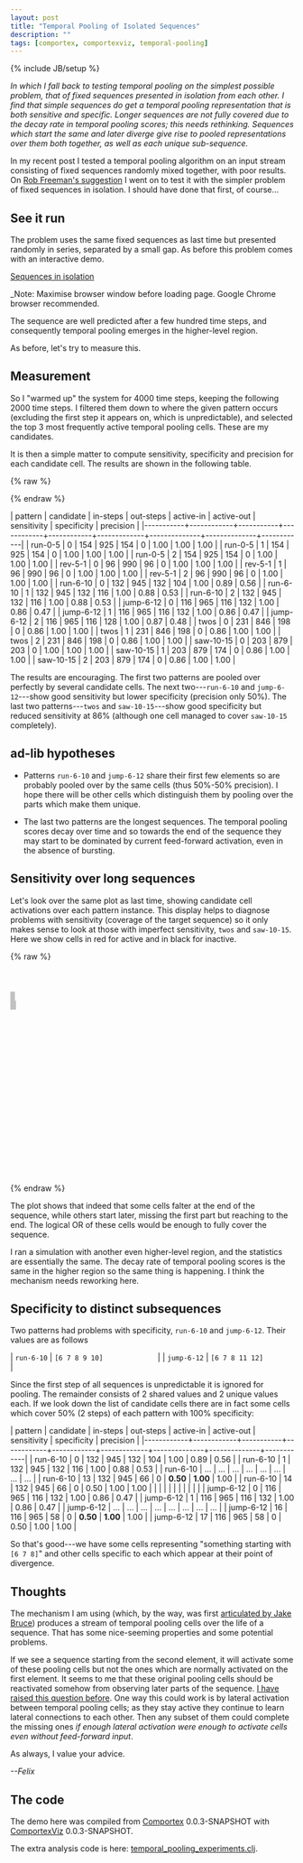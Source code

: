 ```yaml
---
layout: post
title: "Temporal Pooling of Isolated Sequences"
description: ""
tags: [comportex, comportexviz, temporal-pooling]
---
```

{% include JB/setup %}

_In which I fall back to testing temporal pooling on the simplest
possible problem, that of fixed sequences presented in isolation from
each other. I find that simple sequences do get a temporal pooling
representation that is both sensitive and specific. Longer sequences
are not fully covered due to the decay rate in temporal pooling
scores; this needs rethinking. Sequences which start the same and
later diverge give rise to pooled representations over them both
together, as well as each unique sub-sequence._

In my recent post I tested a temporal pooling algorithm on an input
stream consisting of fixed sequences randomly mixed together, with
poor results. On [Rob Freeman's
suggestion](http://lists.numenta.org/pipermail/nupic-theory_lists.numenta.org/2014-September/001377.html)
I went on to test it with the simpler problem of fixed sequences in
isolation. I should have done that first, of course...

## See it run

The problem uses the same fixed sequences as last time but presented
randomly in series, separated by a small gap. As before this problem
comes with an interactive demo.

[Sequences in isolation](/assets/2014-09-29/isolated_1d.html)

_Note: Maximise browser window before loading page. Google Chrome
browser recommended.

The sequence are well predicted after a few hundred time steps, and
consequently temporal pooling emerges in the higher-level region.

As before, let's try to measure this.

## Measurement

So I "warmed up" the system for 4000 time steps, keeping the following
2000 time steps. I filtered them down to where the given pattern
occurs (excluding the first step it appears on, which is
unpredictable), and selected the top 3 most frequently active temporal
pooling cells. These are my candidates.

It is then a simple matter to compute sensitivity, specificity and
precision for each candidate cell. The results are shown in the
following table.

{% raw %}
<style>
td, th { white-space: nowrap; }
</style>
{% endraw %}

|   pattern |  candidate |  in-steps |  out-steps |  active-in |  active-out |  sensitivity |  specificity |  precision |
|-----------+------------+-----------+------------+------------+-------------+--------------+--------------+------------|
|    run-0-5 |          0 |       154 |        925 |        154 |           0 |         1.00 |         1.00 |       1.00 |
|    run-0-5 |          1 |       154 |        925 |        154 |           0 |         1.00 |         1.00 |       1.00 |
|    run-0-5 |          2 |       154 |        925 |        154 |           0 |         1.00 |         1.00 |       1.00 |
|    rev-5-1 |          0 |        96 |        990 |         96 |           0 |         1.00 |         1.00 |       1.00 |
|    rev-5-1 |          1 |        96 |        990 |         96 |           0 |         1.00 |         1.00 |       1.00 |
|    rev-5-1 |          2 |        96 |        990 |         96 |           0 |         1.00 |         1.00 |       1.00 |
|   run-6-10 |          0 |       132 |        945 |        132 |         104 |         1.00 |         0.89 |       0.56 |
|   run-6-10 |          1 |       132 |        945 |        132 |         116 |         1.00 |         0.88 |       0.53 |
|   run-6-10 |          2 |       132 |        945 |        132 |         116 |         1.00 |         0.88 |       0.53 |
|  jump-6-12 |          0 |       116 |        965 |        116 |         132 |         1.00 |         0.86 |       0.47 |
|  jump-6-12 |          1 |       116 |        965 |        116 |         132 |         1.00 |         0.86 |       0.47 |
|  jump-6-12 |          2 |       116 |        965 |        116 |         128 |         1.00 |         0.87 |       0.48 |
|       twos |          0 |       231 |        846 |        198 |           0 |         0.86 |         1.00 |       1.00 |
|       twos |          1 |       231 |        846 |        198 |           0 |         0.86 |         1.00 |       1.00 |
|       twos |          2 |       231 |        846 |        198 |           0 |         0.86 |         1.00 |       1.00 |
|  saw-10-15 |          0 |       203 |        879 |        203 |           0 |         1.00 |         1.00 |       1.00 |
|  saw-10-15 |          1 |       203 |        879 |        174 |           0 |         0.86 |         1.00 |       1.00 |
|  saw-10-15 |          2 |       203 |        879 |        174 |           0 |         0.86 |         1.00 |       1.00 |

The results are encouraging. The first two patterns are pooled over
perfectly by several candidate cells. The next two---`run-6-10` and
`jump-6-12`---show good sensitivity but lower specificity (precision
only 50%). The last two patterns---`twos` and `saw-10-15`---show good
specificity but reduced sensitivity at 86% (although one cell managed
to cover `saw-10-15` completely).

## ad-lib hypotheses

* Patterns `run-6-10` and `jump-6-12` share their first few elements
so are probably pooled over by the same cells (thus 50%-50%
precision). I hope there will be other cells which distinguish them by
pooling over the parts which make them unique.

* The last two patterns are the longest sequences. The temporal
pooling scores decay over time and so towards the end of the sequence
they may start to be dominated by current feed-forward activation,
even in the absence of bursting.

## Sensitivity over long sequences

Let's look over the same plot as last time, showing candidate cell
activations over each pattern instance. This display helps to diagnose
problems with sensitivity (coverage of the target sequence) so it only
makes sense to look at those with imperfect sensitivity, `twos` and
`saw-10-15`. Here we show cells in red for active and in black for
inactive.

{% raw %}
<script src="http://variancecharts.com/cdn/variance-noncommercial-standalone-6d26aa2.min.js"
        charset="UTF-8"></script>
<style>
#runs-plot {
  width: 800px;
  height: 300px;
  margin-left: -60px;
  padding: 40px 20px 40px 60px;
  color: #444444;
  font-family: Helvetica, Arial, sans-serif;
  font-weight: bold;
  font-size: 14px;
}
#runs-plot chart {
  width: 100%;
  height: 45%;
  margin-bottom: 40px;
  background-color: rgba(0,0,0,0.05);
}
#runs-plot .legend-y {
  position: absolute;
  left: -80px;
  top: 50%;
  transform: rotate(-90deg);
}
#runs-plot .legend-x {
  position: absolute;
  width: 100%;
  text-align: center;
  bottom: -30px;
}
#runs-plot .chart-title {
  position: absolute;
  width: 100%;
  text-align: left;
  top: -20px;
}
#runs-plot point {
  width: 6px;
  height: 6px;
  margin-left: -3px;
  margin-top: -3px;
}
#runs-plot .active1 point {
  background-color: rgba(255,0,0,0.5);
}
#runs-plot .active0 point {
  background-color: rgba(0,0,0,0.5);
}
#runs-plot range {
  background-color: rgba(0,0,0,0.10);
  border: 1px solid rgba(0,0,0,0.15);
  border-width: 0px 1px;
}
</style>
<div id="runs-plot">

  <link id="twos-consistency"
      rel="variance-data"
      href="/assets/2014-09-29/isolated-twos-consistency.csv" />
  <chart data="#twos-consistency"
         map-xy="x candidate"
         scale-x-linear="0 11"
         scale-y-linear="14.5 -0.5">
    <span class="chart-title">Pattern "<tt>twos</tt>"</span>
    <span class="legend-y">15 candidate cells</span>
    <groups by="active">
    <div class="active{{active}}">
      <points></points>
    </div>
    </groups>
<div class="ranges">
<range literal-x-extent="0 1"></range>
<range literal-x-extent="2 3"></range>
<range literal-x-extent="4 5"></range>
<range literal-x-extent="6 7"></range>
</div>
  </chart>

  <link id="saw-10-15-consistency"
      rel="variance-data"
      href="/assets/2014-09-29/isolated-saw-10-15-consistency.csv" />
  <chart data="#saw-10-15-consistency"
         map-xy="x candidate"
         scale-x-linear="0 11"
         scale-y-linear="14.5 -0.5">
    <span class="chart-title">Pattern "<tt>saw-10-15</tt>"</span>
    <span class="legend-y">15 candidate cells</span>
    <span class="legend-x">Pattern instance</span>
    <groups by="active">
    <div class="active{{active}}">
      <points></points>
    </div>
    </groups>
<div class="ranges">
<range literal-x-extent="0 1"></range>
<range literal-x-extent="2 3"></range>
<range literal-x-extent="4 5"></range>
<range literal-x-extent="6 7"></range>
<range literal-x-extent="8 9"></range>
</div>
  </chart>
</div>
{% endraw %}

The plot shows that indeed that some cells falter at the end of the
sequence, while others start later, missing the first part but
reaching to the end. The logical OR of these cells would be enough to
fully cover the sequence.

I ran a simulation with another even higher-level region, and the
statistics are essentially the same. The decay rate of temporal
pooling scores is the same in the higher region so the same thing is
happening. I think the mechanism needs reworking here.


## Specificity to distinct subsequences

Two patterns had problems with specificity, `run-6-10` and
`jump-6-12`. Their values are as follows

| `run-6-10`  | `[6 7 8 9 10]             ` |
| `jump-6-12` | `[6 7 8 11 12]            ` |

Since the first step of all sequences is unpredictable it is ignored
for pooling. The remainder consists of 2 shared values and 2 unique
values each. If we look down the list of candidate cells there are in
fact some cells which cover 50% (2 steps) of each pattern with 100%
specificity:

|    pattern |  candidate |  in-steps |  out-steps |  active-in |  active-out |  sensitivity |  specificity |  precision |
|------------+------------+-----------+------------+------------+-------------+--------------+--------------+------------|
|   run-6-10 |          0 |       132 |        945 |        132 |         104 |         1.00 |         0.89 |       0.56 |
|   run-6-10 |          1 |       132 |        945 |        132 |         116 |         1.00 |         0.88 |       0.53 |
|   run-6-10 |        ... |       ... |        ... |        ... |         ... |          ... |          ... |        ... |
|   run-6-10 |         13 |       132 |        945 |         66 |           0 |     **0.50** |     **1.00** |       1.00 |
|   run-6-10 |         14 |       132 |        945 |         66 |           0 |         0.50 |         1.00 |       1.00 |
|            |            |           |            |            |             |              |              |            |
|  jump-6-12 |          0 |       116 |        965 |        116 |         132 |         1.00 |         0.86 |       0.47 |
|  jump-6-12 |          1 |       116 |        965 |        116 |         132 |         1.00 |         0.86 |       0.47 |
|  jump-6-12 |        ... |       ... |        ... |        ... |         ... |          ... |          ... |        ... |
|  jump-6-12 |         16 |       116 |        965 |         58 |           0 |     **0.50** |     **1.00** |       1.00 |
|  jump-6-12 |         17 |       116 |        965 |         58 |           0 |         0.50 |         1.00 |       1.00 |

So that's good---we have some cells representing "something starting
with `[6 7 8]`" and other cells specific to each which appear at their
point of divergence.

## Thoughts

The mechanism I am using (which, by the way, was first [articulated by
Jake
Bruce](http://lists.numenta.org/pipermail/nupic-theory_lists.numenta.org/2014-August/001112.html))
produces a stream of temporal pooling cells over the life of a
sequence. That has some nice-seeming properties and some potential
problems.

If we see a sequence starting from the second element, it will
activate some of these pooling cells but not the ones which are
normally activated on the first element. It seems to me that these
original pooling cells should be reactivated somehow from observing
later parts of the sequence. [I have raised this question
before](http://lists.numenta.org/pipermail/nupic-theory_lists.numenta.org/2014-August/001138.html).
One way this could work is by lateral activation between temporal
pooling cells; as they stay active they continue to learn lateral
connections to each other. Then any subset of them could complete the
missing ones _if enough lateral activation were enough to activate
cells even without feed-forward input_.


As always, I value your advice.

*--Felix*


## The code

The demo here was compiled from
[Comportex](https://github.com/floybix/comportex/) 0.0.3-SNAPSHOT with
[ComportexViz](https://github.com/floybix/comportexviz/) 0.0.3-SNAPSHOT.

The extra analysis code is here:
[temporal_pooling_experiments.clj](/assets/2014-09-26/temporal_pooling_experiments.clj).
